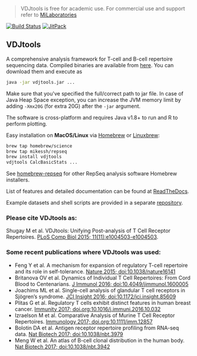 > VDJtools is free for academic use. For commercial use and support refer to [MiLaboratories](https://milaboratories.com/)

[![Build Status](https://travis-ci.org/mikessh/vdjtools.svg?branch=master)](https://travis-ci.org/mikessh/vdjtools)
[![JitPack](https://jitpack.io/v/mikessh/vdjtools.svg)](https://jitpack.io/#mikessh/vdjtools)

## VDJtools

A comprehensive analysis framework for T-cell and B-cell repertoire sequencing data. Compiled binaries are available from [here](https://github.com/mikessh/vdjtools/releases/latest). You can download them and execute as

```bash
java -jar vdjtools.jar ...
```

Make sure that you've specified the full/correct path to jar file. In case of Java Heap Space exception, you can increase the JVM memory limit by adding ``-Xmx20G`` (for extra 20G) after the ``-jar`` argument.

The software is cross-platform and requires Java v1.8+ to run and R to perform plotting.

Easy installation on **MacOS/Linux** via [Homebrew](http://brew.sh/) or [Linuxbrew](http://linuxbrew.sh/):
```bash
brew tap homebrew/science
brew tap mikessh/repseq
brew install vdjtools
vdjtools CalcBasicStats ...
```
See [homebrew-repseq](https://github.com/mikessh/homebrew-repseq) for other RepSeq analysis software Homebrew installers.

List of features and detailed documentation can be found at [ReadTheDocs](http://vdjtools-doc.readthedocs.io).

Example datasets and shell scripts are provided in a separate [repository](https://github.com/mikessh/vdjtools-examples).

### Please cite VDJtools as:

Shugay M et al. VDJtools: Unifying Post-analysis of T Cell Receptor Repertoires. [PLoS Comp Biol 2015; 11(11):e1004503-e1004503](http://journals.plos.org/ploscompbiol/article?id=10.1371/journal.pcbi.1004503).

### Some recent publications where VDJtools was used:

- Feng Y et al. A mechanism for expansion of regulatory T-cell repertoire and its role in self-tolerance. [Nature 2015; doi:10.1038/nature16141](http://www.nature.com/nature/journal/vaop/ncurrent/full/nature16141.html)
- Britanova OV et al. Dynamics of Individual T Cell Repertoires: From Cord Blood to Centenarians. [J Immunol 2016; doi:10.4049/jimmunol.1600005](http://www.jimmunol.org/content/196/12/5005.short)
- Joachims ML et al. Single-cell analysis of glandular T cell receptors in Sjögren’s syndrome. [JCI Insight 2016; doi:10.1172/jci.insight.85609](https://insight.jci.org/articles/view/85609)
- Plitas G et al. Regulatory T cells exhibit distinct features in human breast cancer. [Immunity 2017; doi.org:10.1016/j.immuni.2016.10.032](http://www.sciencedirect.com/science/article/pii/S1074761316304435)
- Izraelson M et al. Comparative Analysis of Murine T Cell Receptor Repertoires. [Immunology 2017; doi.org:10.1111/imm.12857](http://onlinelibrary.wiley.com/doi/10.1111/imm.12857/full)
- Bolotin DA et al. Antigen receptor repertoire profiling from RNA-seq data. [Nat Biotech 2017; doi:10.1038/nbt.3979](https://www.nature.com/articles/nbt.3979)
- Meng W et al. An atlas of B-cell clonal distribution in the human body. [Nat Biotech 2017; doi:10.1038/nbt.3942](https://www.nature.com/articles/nbt.3942)